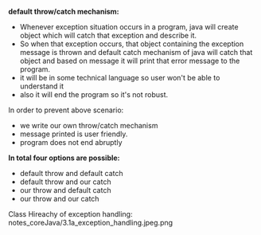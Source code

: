 
**default throw/catch mechanism:** 
- Whenever exception situation occurs in a program, java will create object which will catch that exception and describe it. 
- So when that exception occurs, that object containing the exception message is thrown and default catch mechanism of java will catch that object
    and based on message it will print that error message to the program.
- it will be in some technical language so user won't be  able to understand it 
- also it will end the program so it's not robust.

In order to prevent above scenario: 
- we write our own throw/catch mechanism
- message printed is user friendly. 
- program does not end abruptly

**In  total four options are possible:** 
- default throw and default catch 
- default throw and our catch
- our throw and default catch
- our throw and our catch 

Class Hireachy of exception handling: notes_coreJava/3.1a_exception_handling.jpeg.png




    
    
   
   

